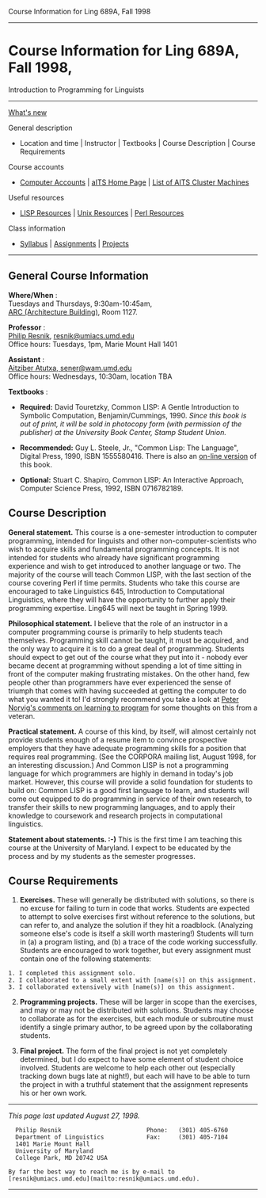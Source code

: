 Course Information for Ling 689A, Fall 1998

* * *

# Course Information for Ling 689A, Fall 1998,  
Introduction to Programming for Linguists

* * *

[What's new](whatsnew.html)

General description

  * Location and time | Instructor | Textbooks | Course Description | Course Requirements   

Course accounts

  * [Computer Accounts](accounts.html) | [aITS Home Page](http://www.aits.umd.edu/) | [List of AITS Cluster Machines](computing.html)   

Useful resources

  * [LISP Resources](resources.html) | [Unix Resources](unix.html) | [Perl Resources](perl.html)   

Class information

  * [Syllabus](syllabus.html) | [Assignments](assignments.html) | [Projects](assignments/project1/project1.html) 

* * *

## General Course Information

**Where/When** :  
Tuesdays and Thursdays, 9:30am-10:45am,  
[ ARC (Architecture
Building)](http://www.inform.umd.edu/CampusInfo/Facilities/Buildings/ARC/),
Room 1127.

**Professor** :  
[Philip Resnik](http://umiacs.umd.edu/~resnik/),
[resnik@umiacs.umd.edu](mailto:resnik@umiacs.umd.edu)  
Office hours: Tuesdays, 1pm, Marie Mount Hall 1401

**Assistant** :  
[Aitziber Atutxa, sener@wam.umd.edu](mailto:sener@wam.umd.edu)  
Office hours: Wednesdays, 10:30am, location TBA

**Textbooks** :

  * **Required:** David Touretzky, Common LISP: A Gentle Introduction to Symbolic Computation, Benjamin/Cummings, 1990. _Since this book is out of print, it will be sold in photocopy form (with permission of the publisher) at the University Book Center, Stamp Student Union._

  * **Recommended:** Guy L. Steele, Jr., "Common Lisp: The Language", Digital Press, 1990, ISBN 1555580416. There is also an [ on-line version](http://www.cs.cmu.edu/Groups/AI/html/cltl/cltl2.html) of this book. 

  * **Optional:** Stuart C. Shapiro, Common LISP: An Interactive Approach, Computer Science Press, 1992, ISBN 0716782189. 

## Course Description

**General statement.** This course is a one-semester introduction to computer
programming, intended for linguists and other non-computer-scientists who wish
to acquire skills and fundamental programming concepts. It is not intended for
students who already have significant programming experience and wish to get
introduced to another language or two. The majority of the course will teach
Common LISP, with the last section of the course covering Perl if time
permits. Students who take this course are encouraged to take Linguistics 645,
Introduction to Computational Linguistics, where they will have the
opportunity to further apply their programming expertise. Ling645 will next be
taught in Spring 1999.

**Philosophical statement.** I believe that the role of an instructor in a
computer programming course is primarily to help students teach themselves.
Programming skill cannot be taught, it must be acquired, and the only way to
acquire it is to do a great deal of programming. Students should expect to get
out of the course what they put into it - nobody ever became decent at
programming without spending a lot of time sitting in front of the computer
making frustrating mistakes. On the other hand, few people other than
programmers have ever experienced the sense of triumph that comes with having
succeeded at getting the computer to do what you wanted it to! I'd strongly
recommend you take a look at [Peter Norvig's comments on learning to
program](http://www.norvig.com/21-days.html) for some thoughts on this from a
veteran.

**Practical statement.** A course of this kind, by itself, will almost
certainly not provide students enough of a resume item to convince prospective
employers that they have adequate programming skills for a position that
requires real programming. (See the CORPORA mailing list, August 1998, for an
interesting discussion.) And Common LISP is not a programming language for
which programmers are highly in demand in today's job market. However, this
course will provide a solid foundation for students to build on: Common LISP
is a good first language to learn, and students will come out equipped to do
programming in service of their own research, to transfer their skills to new
programming languages, and to apply their knowledge to coursework and research
projects in computational linguistics.

**Statement about statements. :-)** This is the first time I am teaching this
course at the University of Maryland. I expect to be educated by the process
and by my students as the semester progresses.

## Course Requirements

  1. **Exercises.** These will generally be distributed with solutions, so there is no excuse for failing to turn in code that works. Students are expected to attempt to solve exercises first without reference to the solutions, but can refer to, and analyze the solution if they hit a roadblock. (Analyzing someone else's code is itself a skill worth mastering!) Students will turn in (a) a program listing, and (b) a trace of the code working successfully. Students are encouraged to work together, but every assignment must contain one of the following statements: 

    1. I completed this assignment solo. 
    2. I collaborated to a small extent with [name(s)] on this assignment. 
    3. I collaborated extensively with [name(s)] on this assignment. 

  2. **Programming projects.** These will be larger in scope than the exercises, and may or may not be distributed with solutions. Students may choose to collaborate as for the exercises, but each module or subroutine must identify a single primary author, to be agreed upon by the collaborating students. 

  3. **Final project.** The form of the final project is not yet completely determined, but I do expect to have some element of student choice involved. Students are welcome to help each other out (especially tracking down bugs late at night!), but each will have to be able to turn the project in with a truthful statement that the assignment represents his or her own work. 

* * *

_This page last updated August 27, 1998._

    
    
      Philip Resnik                        Phone:   (301) 405-6760
      Department of Linguistics            Fax:     (301) 405-7104
      1401 Marie Mount Hall
      University of Maryland 
      College Park, MD 20742 USA
    
    By far the best way to reach me is by e-mail to [resnik@umiacs.umd.edu](mailto:resnik@umiacs.umd.edu).
    

* * *

